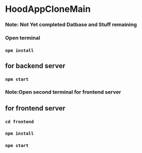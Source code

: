 # HoodAppCloneMain

### Note: Not Yet completed Datbase and Stuff remaining

### Open terminal
### `npm install`

## for backend server
### `npm start`

### Note:Open second terminal for frontend server
## for frontend server
### `cd frontend`
### `npm install`
### `npm start`
